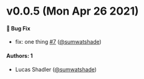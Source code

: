 # v0.0.5 (Mon Apr 26 2021)

#### 🐛 Bug Fix

- fix: one thing [#7](https://github.com/sumwatshade/enquirer-engine/pull/7) ([@sumwatshade](https://github.com/sumwatshade))

#### Authors: 1

- Lucas Shadler ([@sumwatshade](https://github.com/sumwatshade))
